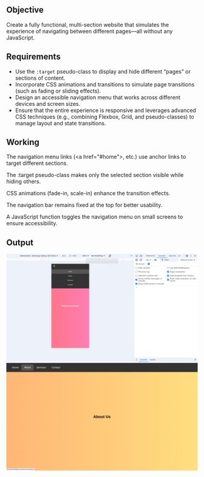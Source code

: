 ## Objective

 Create a fully functional, multi-section website that simulates the experience of navigating between different pages—all without any JavaScript.
## Requirements
- Use the `:target` pseudo-class to display and hide different “pages” or sections of content.
- Incorporate CSS animations and transitions to simulate page transitions (such as fading or sliding effects).
- Design an accessible navigation menu that works across different devices and screen sizes.
- Ensure that the entire experience is responsive and leverages advanced CSS techniques (e.g., combining Flexbox, Grid, and pseudo-classes) to manage layout and state transitions.
## Working

The navigation menu links (&lt;a href="#home">, etc.) use anchor links to target different sections.

The :target pseudo-class makes only the selected section visible while hiding others.

CSS animations (fade-in, scale-in) enhance the transition effects.

The navigation bar remains fixed at the top for better usability.

A JavaScript function toggles the navigation menu on small screens to ensure accessibility.
## Output
![alt text](./images/image.png)
![alt text](./images/image-1.png)
